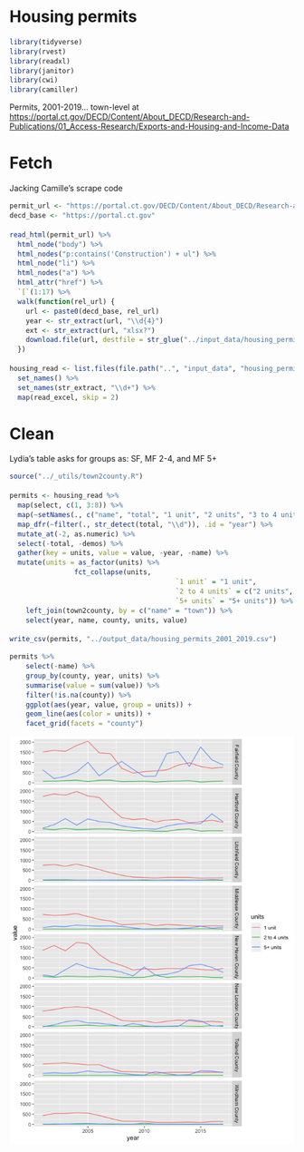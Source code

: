 Housing permits
================

``` r
library(tidyverse)
library(rvest)
library(readxl)
library(janitor)
library(cwi)
library(camiller)
```

Permits, 2001-2019… town-level at
<https://portal.ct.gov/DECD/Content/About_DECD/Research-and-Publications/01_Access-Research/Exports-and-Housing-and-Income-Data>

# Fetch

Jacking Camille’s scrape code

``` r
permit_url <- "https://portal.ct.gov/DECD/Content/About_DECD/Research-and-Publications/01_Access-Research/Exports-and-Housing-and-Income-Data"
decd_base <- "https://portal.ct.gov"

read_html(permit_url) %>%
  html_node("body") %>%
  html_nodes("p:contains('Construction') + ul") %>%
  html_node("li") %>%
  html_nodes("a") %>%
  html_attr("href") %>%
  `[`(1:17) %>%
  walk(function(rel_url) {
    url <- paste0(decd_base, rel_url)
    year <- str_extract(url, "\\d{4}")
    ext <- str_extract(url, "xlsx?")
    download.file(url, destfile = str_glue("../input_data/housing_permit_downloads/housing_permits_{year}.{ext}"))
  })

housing_read <- list.files(file.path("..", "input_data", "housing_permit_downloads"), full.names = T) %>%
  set_names() %>%
  set_names(str_extract, "\\d+") %>%
  map(read_excel, skip = 2)
```

# Clean

Lydia’s table asks for groups as: SF, MF 2-4, and MF 5+

``` r
source("../_utils/town2county.R")

permits <- housing_read %>% 
  map(select, c(1, 3:8)) %>%
  map(~setNames(., c("name", "total", "1 unit", "2 units", "3 to 4 units", "5+ units", "demos"))) %>%
  map_dfr(~filter(., str_detect(total, "\\d")), .id = "year") %>%
  mutate_at(-2, as.numeric) %>% 
  select(-total, -demos) %>%
  gather(key = units, value = value, -year, -name) %>%
  mutate(units = as_factor(units) %>% 
                fct_collapse(units,
                                         `1 unit` = "1 unit",
                                         `2 to 4 units` = c("2 units", "3 to 4 units"),
                                         `5+ units` = "5+ units")) %>% 
    left_join(town2county, by = c("name" = "town")) %>% 
    select(year, name, county, units, value)

write_csv(permits, "../output_data/housing_permits_2001_2019.csv")
```

``` r
permits %>% 
    select(-name) %>% 
    group_by(county, year, units) %>% 
    summarise(value = sum(value)) %>% 
    filter(!is.na(county)) %>% 
    ggplot(aes(year, value, group = units)) +
    geom_line(aes(color = units)) +
    facet_grid(facets = "county")
```

![](housing_permits_files/figure-gfm/unnamed-chunk-4-1.png)<!-- -->
